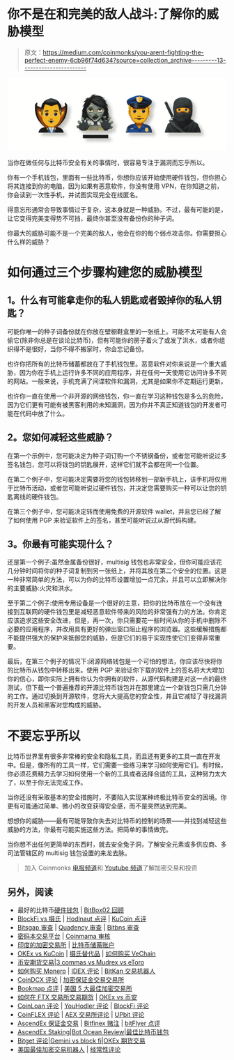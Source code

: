 # 你不是在和完美的敌人战斗:了解你的威胁模型

> 原文：<https://medium.com/coinmonks/you-arent-fighting-the-perfect-enemy-6cb96f74d634?source=collection_archive---------13----------------------->

![](img/a1935ad1f7f25ad4b5b75f1f7cab24de.png)

当你在做任何与比特币安全有关的事情时，很容易专注于漏洞而忘乎所以。

你有一个手机钱包，里面有一些比特币，你想你应该开始使用硬件钱包，但你担心将其连接到你的电脑，因为如果有恶意软件，你没有使用 VPN，在你知道之前，你会读到一次性手机，并试图实现完全在线匿名。

得意忘形通常会导致事情过于复杂，这本身就是一种威胁。不过，最有可能的是，让它变得完美变得势不可挡，最终你甚至没有备份你的种子词。

你最大的威胁可能不是一个完美的敌人，他会在你的每个弱点攻击你。你需要担心什么样的威胁？

# 如何通过三个步骤构建您的威胁模型

## **1。什么有可能拿走你的私人钥匙或者毁掉你的私人钥匙？**

可能你唯一的种子词备份就在你放在壁橱鞋盒里的一张纸上。可能不太可能有人会偷它(除非你总是在谈论比特币)，但有可能你的房子着火了或发了洪水，或者你组织得不是很好，当你不得不搬家时，你会忘记备份。

也许你把所有的比特币储蓄都放在了手机钱包里。恶意软件对你来说是一个重大威胁，因为你在手机上运行许多不同的应用程序，并在任何一天使用它访问许多不同的网站。一般来说，手机充满了间谍软件和漏洞，尤其是如果你不定期运行更新。

也许你一直在使用一个非开源的网络钱包，你一直在学习这种钱包是多么的危险，因为它们更有可能有被黑客利用的未知漏洞，因为你并不真正知道钱包的开发者可能在代码中放了什么。

## **2。您如何减轻这些威胁？**

在第一个示例中，您可能决定为种子词订购一个不锈钢备份，或者您可能听说过多签名钱包，您可以将钱包的钥匙展开，这样它们就不会都在同一个位置。

在第二个例子中，您可能决定需要将您的钱包转移到一部新手机上，该手机将仅用于比特币活动，或者您可能听说过硬件钱包，并决定您需要购买一种可以让您的钥匙离线的硬件钱包。

在第三个例子中，您可能决定转而使用免费的开源软件 wallet，并且您已经了解了如何使用 PGP 来验证软件上的签名，甚至可能听说过从源代码构建。

## **3。你最有可能实现什么？**

还是第一个例子:虽然金属备份很好，multisig 钱包也非常安全，但你可能应该花几分钟时间将你的种子词复制到另一张纸上，并将其放在第二个安全的位置。这是一种非常简单的方法，可以为你的比特币设置增加一点冗余，并且可以立即解决你的主要威胁:火灾和洪水。

至于第二个例子:使用专用设备是一个很好的主意，把你的比特币放在一个没有连接到互联网的硬件钱包里是减轻恶意软件带来的风险的非常强有力的方法。你肯定应该追求这些安全改进，但是，再一次，你只需要花一些时间从你的手机中删除不必要的应用程序，并改用具有更好的弹出窗口阻止程序的浏览器。这些缓解措施都不能提供强大的保护来抵御您的威胁，但是它们的易于实现性使它们变得非常重要。

最后，在第三个例子的情况下:闭源网络钱包是一个可怕的想法，你应该尽快将你的比特币从钱包中转移出来。使用 PGP 来验证你下载的软件上的签名将大大增加你的信心，即你实际上拥有你认为你拥有的软件，从源代码构建是对这一点的最终测试，但下载一个普遍推荐的开源比特币钱包并在那里建立一个新钱包只需几分钟的工作。通过切换到开源软件，您将大大提高您的安全性，并且它减轻了寻找漏洞的开发人员和黑客对您构成的威胁。

# 不要忘乎所以

比特币世界里有很多非常棒的安全和隐私工具，而且还有更多的工具一直在开发中。但是，像所有的工具一样，它们需要一些练习来学习如何使用它们。有时候，你必须花费精力去学习如何使用一个新的工具或者选择合适的工具，这种努力太大了，以至于你无法完成工作。

当你还没有采取基本的安全措施时，不要陷入实现某种终极比特币安全的困境。你更有可能通过简单、微小的改变获得安全感，而不是突然达到完美。

想想你的威胁——最有可能导致你失去对比特币的控制的场景——并找到减轻这些威胁的方法，你最有可能实施这些方法。把简单的事情做完。

当你想不出任何更简单的东西时，就去安全兔子洞，了解安全元素或多供应商、多司法管辖区的 multisig 钱包设置的来龙去脉。

> 加入 Coinmonks [电报频道](https://t.me/coincodecap)和 [Youtube 频道](https://www.youtube.com/c/coinmonks/videos)了解加密交易和投资

## 另外，阅读

*   最好的比特币[硬件钱包](/coinmonks/hardware-wallets-dfa1211730c6) | [BitBox02 回顾](/coinmonks/bitbox02-review-your-swiss-bitcoin-hardware-wallet-c36c88fff29)
*   [BlockFi vs 摄氏](/coinmonks/blockfi-vs-celsius-vs-hodlnaut-8a1cc8c26630) | [Hodlnaut 点评](/coinmonks/hodlnaut-review-best-way-to-hodl-is-to-earn-interest-on-your-bitcoin-6658a8c19edf) | [KuCoin 点评](https://blog.coincodecap.com/kucoin-review)
*   [Bitsgap 审查](/coinmonks/bitsgap-review-a-crypto-trading-bot-that-makes-easy-money-a5d88a336df2) | [Quadency 审查](/coinmonks/quadency-review-a-crypto-trading-automation-platform-3068eaa374e1) | [Bitbns 审查](/coinmonks/bitbns-review-38256a07e161)
*   [密码本交易平台](/coinmonks/top-10-crypto-copy-trading-platforms-for-beginners-d0c37c7d698c) | [Coinmama 审核](/coinmonks/coinmama-review-ace5641bde6e)
*   [印度的加密交易所](/coinmonks/bitcoin-exchange-in-india-7f1fe79715c9) | [比特币储蓄账户](/coinmonks/bitcoin-savings-account-e65b13f92451)
*   [OKEx vs KuCoin](https://blog.coincodecap.com/okex-kucoin) | [摄氏替代品](https://blog.coincodecap.com/celsius-alternatives) | [如何购买 VeChain](https://blog.coincodecap.com/buy-vechain)
*   [币安期货交易](https://blog.coincodecap.com/binance-futures-trading)|[3 commas vs Mudrex vs eToro](https://blog.coincodecap.com/mudrex-3commas-etoro)
*   [如何购买 Monero](https://blog.coincodecap.com/buy-monero) | [IDEX 评论](https://blog.coincodecap.com/idex-review) | [BitKan 交易机器人](https://blog.coincodecap.com/bitkan-trading-bot)
*   [CoinDCX 评论](/coinmonks/coindcx-review-8444db3621a2) | [加密保证金交易交易所](https://blog.coincodecap.com/crypto-margin-trading-exchanges)
*   [Bookmap 点评](https://blog.coincodecap.com/bookmap-review-2021-best-trading-software) | [美国 5 大最佳加密交易所](https://blog.coincodecap.com/crypto-exchange-usa)
*   [如何在 FTX 交易所交易期货](https://blog.coincodecap.com/ftx-futures-trading) | [OKEx vs 币安](https://blog.coincodecap.com/okex-vs-binance)
*   [CoinLoan 评论](https://blog.coincodecap.com/coinloan-review) | [YouHodler 评论](/coinmonks/youhodler-4-easy-ways-to-make-money-98969b9689f2) | [BlockFi 评论](https://blog.coincodecap.com/blockfi-review)
*   [CoinFLEX 评论](https://blog.coincodecap.com/coinflex-review) | [AEX 交易所评论](https://blog.coincodecap.com/aex-exchange-review) | [UPbit 评论](https://blog.coincodecap.com/upbit-review)
*   [AscendEx 保证金交易](https://blog.coincodecap.com/ascendex-margin-trading) | [Bitfinex 赌注](https://blog.coincodecap.com/bitfinex-staking) | [bitFlyer 点评](https://blog.coincodecap.com/bitflyer-review)
*   [AscendEx Staking](https://blog.coincodecap.com/ascendex-staking)|[Bot Ocean Review](https://blog.coincodecap.com/bot-ocean-review)|[最佳比特币钱包](https://blog.coincodecap.com/bitcoin-wallets-india)
*   [Bitget 评论](https://blog.coincodecap.com/bitget-review)|[Gemini vs block fi](https://blog.coincodecap.com/gemini-vs-blockfi)|[OKEx 期货交易](https://blog.coincodecap.com/okex-futures-trading)
*   [美国最佳加密交易机器人](https://blog.coincodecap.com/crypto-trading-bots-in-the-us) | [经常性评论](https://blog.coincodecap.com/changelly-review)